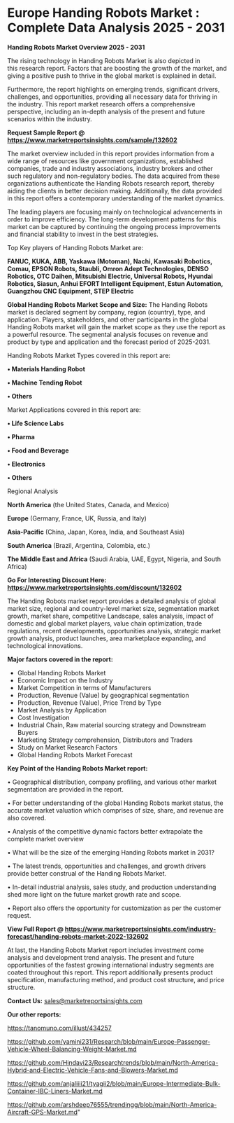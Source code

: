 # Europe Handing Robots Market : Complete Data Analysis 2025 - 2031

<Strong> Handing Robots Market Overview 2025 - 2031</strong>

The rising technology in Handing Robots Market is also depicted in this research report. Factors that are boosting the growth of the market, and giving a positive push to thrive in the global market is explained in detail.

Furthermore, the report highlights on emerging trends, significant drivers, challenges, and opportunities, providing all necessary data for thriving in the industry. This report market research offers a comprehensive perspective, including an in-depth analysis of the present and future scenarios within the industry.

<strong>Request Sample Report @ <a href=https://www.marketreportsinsights.com/sample/132602>https://www.marketreportsinsights.com/sample/132602</a></strong>

The market overview included in this report provides information from a wide range of resources like government organizations, established companies, trade and industry associations, industry brokers and other such regulatory and non-regulatory bodies. The data acquired from these organizations authenticate the Handing Robots research report, thereby aiding the clients in better decision making. Additionally, the data provided in this report offers a contemporary understanding of the market dynamics.

The leading players are focusing mainly on technological advancements in order to improve efficiency. The long-term development patterns for this market can be captured by continuing the ongoing process improvements and financial stability to invest in the best strategies.

Top Key players of Handing Robots Market are:

<strong>FANUC, KUKA, ABB, Yaskawa (Motoman), Nachi, Kawasaki Robotics, Comau, EPSON Robots, Staubli, Omron Adept Technologies, DENSO Robotics, OTC Daihen, Mitsubishi Electric, Universal Robots, Hyundai Robotics, Siasun, Anhui EFORT Intelligent Equipment, Estun Automation, Guangzhou CNC Equipment, STEP Electric</strong>

<strong><b>Global Handing Robots Market Scope and Size:</b></strong>
The Handing Robots market is declared segment by company, region (country), type, and application. Players, stakeholders, and other participants in the global Handing Robots market will gain the market scope as they use the report as a powerful resource. The segmental analysis focuses on revenue and product by type and application and the forecast period of 2025-2031.

Handing Robots Market Types covered in this report are:

<strong>• Materials Handing Robot

• Machine Tending Robot

• Others</strong>

Market Applications covered in this report are:

<strong>• Life Science Labs

• Pharma

• Food and Beverage

• Electronics

• Others</strong> 

Regional Analysis

<strong>North America</strong> (the United States, Canada, and Mexico)

<strong>Europe</strong> (Germany, France, UK, Russia, and Italy)

<strong>Asia-Pacific</strong> (China, Japan, Korea, India, and Southeast Asia)

<strong>South America</strong> (Brazil, Argentina, Colombia, etc.)

<strong>The Middle East and Africa</strong> (Saudi Arabia, UAE, Egypt, Nigeria, and South Africa)

<strong>Go For Interesting Discount Here: <a href=https://www.marketreportsinsights.com/discount/132602>https://www.marketreportsinsights.com/discount/132602</a></strong>

The Handing Robots market report provides a detailed analysis of global market size, regional and country-level market size, segmentation market growth, market share, competitive Landscape, sales analysis, impact of domestic and global market players, value chain optimization, trade regulations, recent developments, opportunities analysis, strategic market growth analysis, product launches, area marketplace expanding, and technological innovations.

<strong><b>Major factors covered in the report:</b></strong>
<ul>
  <li>Global Handing Robots Market </li>
  <li>Economic Impact on the Industry</li>
  <li>Market Competition in terms of Manufacturers</li>
  <li>Production, Revenue (Value) by geographical segmentation</li>
  <li>Production, Revenue (Value), Price Trend by Type</li>
  <li>Market Analysis by Application</li>
  <li>Cost Investigation</li>
  <li>Industrial Chain, Raw material sourcing strategy and Downstream Buyers</li>
  <li>Marketing Strategy comprehension, Distributors and Traders</li>
  <li>Study on Market Research Factors</li>
  <li>Global Handing Robots Market Forecast</li>
</ul>

<strong><b>Key Point of the Handing Robots Market report:</b></strong>

• Geographical distribution, company profiling, and various other market segmentation are provided in the report.

• For better understanding of the global Handing Robots market status, the accurate market valuation which comprises of size, share, and revenue are also covered.

• Analysis of the competitive dynamic factors better extrapolate the complete market overview

• What will be the size of the emerging Handing Robots market in 2031?

• The latest trends, opportunities and challenges, and growth drivers provide better construal of the Handing Robots Market.

• In-detail industrial analysis, sales study, and production understanding shed more light on the future market growth rate and scope.

• Report also offers the opportunity for customization as per the customer request.

<strong><b>View Full Report @ <a href=https://www.marketreportsinsights.com/industry-forecast/handing-robots-market-2022-132602>https://www.marketreportsinsights.com/industry-forecast/handing-robots-market-2022-132602</a></b></strong>


At last, the Handing Robots Market report includes investment come analysis and development trend analysis. The present and future opportunities of the fastest growing international industry segments are coated throughout this report. This report additionally presents product specification, manufacturing method, and product cost structure, and price structure.

<strong>Contact Us:</strong>
sales@marketreportsinsights.com

<strong>Our other reports:</strong>

<a href=https://tanomuno.com/illust/434257>https://tanomuno.com/illust/434257</a>

<a href=https://github.com/yamini231/Research/blob/main/Europe-Passenger-Vehicle-Wheel-Balancing-Weight-Market.md>https://github.com/yamini231/Research/blob/main/Europe-Passenger-Vehicle-Wheel-Balancing-Weight-Market.md</a>

<a href=https://github.com/Hindavi23/Researchtrends/blob/main/North-America-Hybrid-and-Electric-Vehicle-Fans-and-Blowers-Market.md>https://github.com/Hindavi23/Researchtrends/blob/main/North-America-Hybrid-and-Electric-Vehicle-Fans-and-Blowers-Market.md</a>

<a href=https://github.com/anjaliiii21/tyagii2/blob/main/Europe-Intermediate-Bulk-Container-IBC-Liners-Market.md>https://github.com/anjaliiii21/tyagii2/blob/main/Europe-Intermediate-Bulk-Container-IBC-Liners-Market.md</a>

<a href=https://github.com/arshdeep76555/trendingg/blob/main/North-America-Aircraft-GPS-Market.md>https://github.com/arshdeep76555/trendingg/blob/main/North-America-Aircraft-GPS-Market.md</a>"
